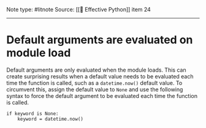Note type: #litnote
Source: [[📖 Effective Python]] item 24

---
# Default arguments are evaluated on module load
Default arguments are only evaluated when the module loads. This can create surprising results when a default value needs to be evaluated each time the function is called, such as a `datetime.now()` default value. To circumvent this, assign the default value to `None` and use the following syntax to force the default argument to be evaluated each time the function is called.
```
if keyword is None:
	keyword = datetime.now()
```